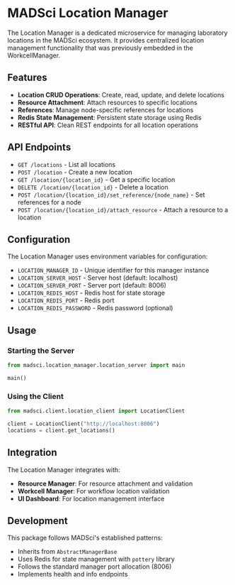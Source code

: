 # MADSci Location Manager

The Location Manager is a dedicated microservice for managing laboratory locations in the MADSci ecosystem. It provides centralized location management functionality that was previously embedded in the WorkcellManager.

## Features

- **Location CRUD Operations**: Create, read, update, and delete locations
- **Resource Attachment**: Attach resources to specific locations
- **References**: Manage node-specific references for locations
- **Redis State Management**: Persistent state storage using Redis
- **RESTful API**: Clean REST endpoints for all location operations

## API Endpoints

- `GET /locations` - List all locations
- `POST /location` - Create a new location
- `GET /location/{location_id}` - Get a specific location
- `DELETE /location/{location_id}` - Delete a location
- `POST /location/{location_id}/set_reference/{node_name}` - Set references for a node
- `POST /location/{location_id}/attach_resource` - Attach a resource to a location

## Configuration

The Location Manager uses environment variables for configuration:

- `LOCATION_MANAGER_ID` - Unique identifier for this manager instance
- `LOCATION_SERVER_HOST` - Server host (default: localhost)
- `LOCATION_SERVER_PORT` - Server port (default: 8006)
- `LOCATION_REDIS_HOST` - Redis host for state storage
- `LOCATION_REDIS_PORT` - Redis port
- `LOCATION_REDIS_PASSWORD` - Redis password (optional)

## Usage

### Starting the Server

```python
from madsci.location_manager.location_server import main

main()
```

### Using the Client

```python
from madsci.client.location_client import LocationClient

client = LocationClient("http://localhost:8006")
locations = client.get_locations()
```

## Integration

The Location Manager integrates with:

- **Resource Manager**: For resource attachment and validation
- **Workcell Manager**: For workflow location validation
- **UI Dashboard**: For location management interface

## Development

This package follows MADSci's established patterns:

- Inherits from `AbstractManagerBase`
- Uses Redis for state management with `pottery` library
- Follows the standard manager port allocation (8006)
- Implements health and info endpoints
